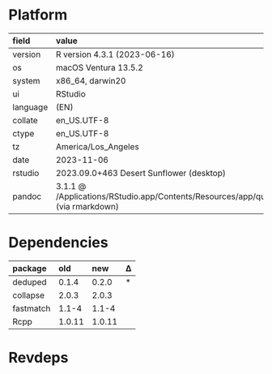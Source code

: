 # Platform

|field    |value                                                                                      |
|:--------|:------------------------------------------------------------------------------------------|
|version  |R version 4.3.1 (2023-06-16)                                                               |
|os       |macOS Ventura 13.5.2                                                                       |
|system   |x86_64, darwin20                                                                           |
|ui       |RStudio                                                                                    |
|language |(EN)                                                                                       |
|collate  |en_US.UTF-8                                                                                |
|ctype    |en_US.UTF-8                                                                                |
|tz       |America/Los_Angeles                                                                        |
|date     |2023-11-06                                                                                 |
|rstudio  |2023.09.0+463 Desert Sunflower (desktop)                                                   |
|pandoc   |3.1.1 @ /Applications/RStudio.app/Contents/Resources/app/quarto/bin/tools/ (via rmarkdown) |

# Dependencies

|package   |old    |new    |Δ  |
|:---------|:------|:------|:--|
|deduped   |0.1.4  |0.2.0  |*  |
|collapse  |2.0.3  |2.0.3  |   |
|fastmatch |1.1-4  |1.1-4  |   |
|Rcpp      |1.0.11 |1.0.11 |   |

# Revdeps

